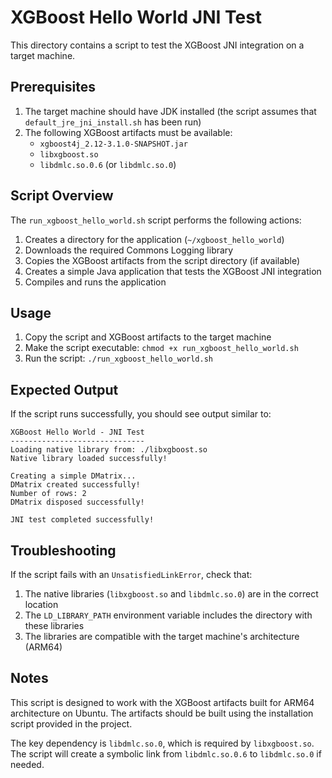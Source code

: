 # XGBoost Hello World JNI Test

This directory contains a script to test the XGBoost JNI integration on a target machine.

## Prerequisites

1. The target machine should have JDK installed (the script assumes that `default_jre_jni_install.sh` has been run)
2. The following XGBoost artifacts must be available:
   - `xgboost4j_2.12-3.1.0-SNAPSHOT.jar`
   - `libxgboost.so`
   - `libdmlc.so.0.6` (or `libdmlc.so.0`)

## Script Overview

The `run_xgboost_hello_world.sh` script performs the following actions:

1. Creates a directory for the application (`~/xgboost_hello_world`)
2. Downloads the required Commons Logging library
3. Copies the XGBoost artifacts from the script directory (if available)
4. Creates a simple Java application that tests the XGBoost JNI integration
5. Compiles and runs the application

## Usage

1. Copy the script and XGBoost artifacts to the target machine
2. Make the script executable: `chmod +x run_xgboost_hello_world.sh`
3. Run the script: `./run_xgboost_hello_world.sh`

## Expected Output

If the script runs successfully, you should see output similar to:

```
XGBoost Hello World - JNI Test
------------------------------
Loading native library from: ./libxgboost.so
Native library loaded successfully!

Creating a simple DMatrix...
DMatrix created successfully!
Number of rows: 2
DMatrix disposed successfully!

JNI test completed successfully!
```

## Troubleshooting

If the script fails with an `UnsatisfiedLinkError`, check that:
1. The native libraries (`libxgboost.so` and `libdmlc.so.0`) are in the correct location
2. The `LD_LIBRARY_PATH` environment variable includes the directory with these libraries
3. The libraries are compatible with the target machine's architecture (ARM64)

## Notes

This script is designed to work with the XGBoost artifacts built for ARM64 architecture on Ubuntu. The artifacts should be built using the installation script provided in the project.

The key dependency is `libdmlc.so.0`, which is required by `libxgboost.so`. The script will create a symbolic link from `libdmlc.so.0.6` to `libdmlc.so.0` if needed.
